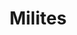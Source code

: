 ---
title: Milites
description: A Visual Analytics tool for Roman battles.
img: github.jpg
github_repo: milites
languages: [JavaScript, Python]
category: code
---